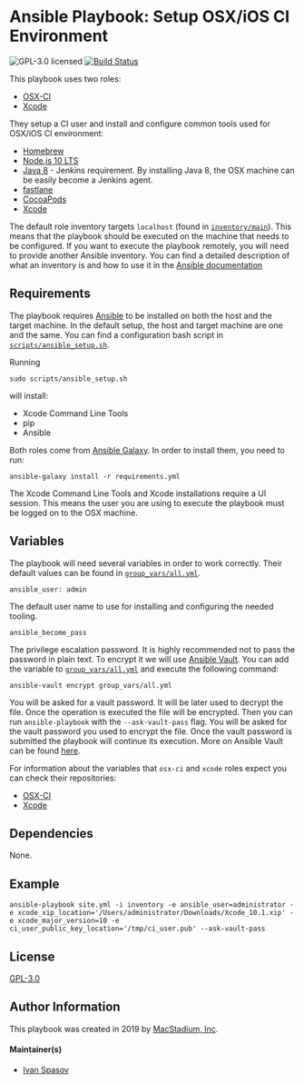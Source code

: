# Ansible Playbook: Setup OSX/iOS CI Environment

![GPL-3.0 licensed][badge-license]
[![Build Status](https://travis-ci.org/macstadium/ansible-playbook-osx-ci-setup.svg?branch=master)](https://travis-ci.org/macstadium/ansible-playbook-osx-ci-setup)

This playbook uses two roles:

* [OSX-CI][osx-ci]
* [Xcode][xcode-role]

They setup a CI user and install and configure common tools used for OSX/iOS CI environment:

* [Homebrew][homebrew]
* [Node.js 10 LTS][node10]
* [Java 8][java8] - Jenkins requirement. By installing Java 8, the OSX machine can be easily become a Jenkins agent.
* [fastlane][fastlane]
* [CocoaPods][cocoapods]
* [Xcode][xcode]

The default role inventory targets `localhost` (found in [`inventory/main`](inventory/main)). This means that the playbook should be executed on the machine that needs to be configured.
If you want to execute the playbook remotely, you will need to provide another Ansible inventory. You can find a detailed description of what an inventory is and how to use it in the [Ansible documentation][inventory]

## Requirements

The playbook requires [Ansible][ansible] to be installed on both the host and the target machine.
In the default setup, the host and target machine are one and the same.
You can find a configuration bash script in [`scripts/ansible_setup.sh`](scripts/ansible_setup.sh).

Running

    sudo scripts/ansible_setup.sh

will install:
* Xcode Command Line Tools
* pip
* Ansible

Both roles come from [Ansible Galaxy][galaxy]. In order to install them, you need to run:

    ansible-galaxy install -r requirements.yml

The Xcode Command Line Tools and Xcode installations require a UI session. This means the user you are using to execute the playbook must be logged on to the OSX machine.

## Variables

The playbook will need several variables in order to work correctly. Their default values can be found in [`group_vars/all.yml`](group_vars/all.yml).

    ansible_user: admin

The default user name to use for installing and configuring the needed tooling.

    ansible_become_pass

The privilege escalation password. It is highly recommended not to pass the password in plain text.
To encrypt it we will use [Ansible Vault][vault].
You can add the variable to [`group_vars/all.yml`](group_vars/all.yml) and execute the following command:

    ansible-vault encrypt group_vars/all.yml

You will be asked for a vault password. It will be later used to decrypt the file.
Once the operation is executed the file will be encrypted.
Then you can run `ansible-playbook` with the `--ask-vault-pass` flag. You will be asked for the vault password you used to encrypt the file.
Once the vault password is submitted the playbook will continue its execution.
More on Ansible Vault can be found [here][vault].

For information about the variables that `osx-ci` and `xcode` roles expect you can check their repositories:

* [OSX-CI][osx-ci]
* [Xcode][xcode-role]

## Dependencies

None.

## Example

    ansible-playbook site.yml -i inventory -e ansible_user=administrator -e xcode_xip_location='/Users/administrator/Downloads/Xcode_10.1.xip' -e xcode_major_version=10 -e ci_user_public_key_location='/tmp/ci_user.pub' --ask-vault-pass

## License

[GPL-3.0][link-license]

## Author Information

This playbook was created in 2019 by [MacStadium, Inc][macstadium].

#### Maintainer(s)

- [Ivan Spasov](https://github.com/ispasov)

[macstadium]: https://www.macstadium.com/
[ansible]: https://docs.ansible.com/ansible/2.4/index.html
[galaxy]: https://galaxy.ansible.com/
[vault]: https://docs.ansible.com/ansible/latest/user_guide/playbooks_vault.html
[inventory]: https://docs.ansible.com/ansible/2.4/intro_inventory.html
[badge-license]: https://img.shields.io/badge/License-GPL3-green.svg
[link-license]: https://raw.githubusercontent.com/macstadium/ansible-playbook-osx-ci-setup/master/LICENSE
[homebrew]: https://brew.sh/
[node10]: https://nodejs.org/en/blog/release/v10.13.0/
[java8]: https://www.oracle.com/technetwork/java/javase/overview/java8-2100321.html
[fastlane]: https://fastlane.tools/
[cocoapods]: https://cocoapods.org/
[xcode]: https://developer.apple.com/xcode/
[osx-ci]: https://galaxy.ansible.com/macstadium/osx_ci
[xcode-role]: https://galaxy.ansible.com/macstadium/xcode
